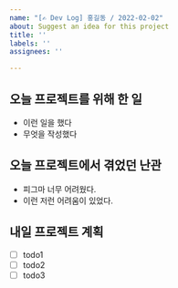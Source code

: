```yaml
---
name: "[✍️ Dev Log] 홍길동 / 2022-02-02"
about: Suggest an idea for this project
title: ''
labels: ''
assignees: ''

---
```


## 오늘 프로젝트를 위해 한 일
- 이런 일을 했다
- 무엇을 작성했다

## 오늘 프로젝트에서 겪었던 난관
- 피그마 너무 어려웠다.
- 이런 저런 어려움이 있었다.

## 내일 프로젝트 계획
- [ ] todo1
- [ ] todo2
- [ ] todo3
